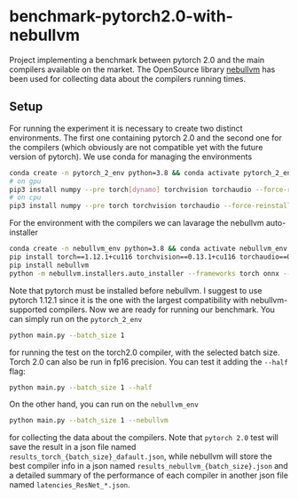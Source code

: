 # benchmark-pytorch2.0-with-nebullvm
Project implementing a benchmark between pytorch 2.0 and the main compilers available on the market. The OpenSource library [nebullvm](https://github.com/nebuly-ai/nebullvm) has been used for collecting data about the compilers running times. 

## Setup
For running the experiment it is necessary to create two distinct environments. The first one containing pytorch 2.0 and the second one for the compilers (which obviously are not compatible yet with the future version of pytorch). We use conda for managing the environments
```bash
conda create -n pytorch_2_env python=3.8 && conda activate pytorch_2_env
# on gpu
pip3 install numpy --pre torch[dynamo] torchvision torchaudio --force-reinstall --extra-index-url https://download.pytorch.org/whl/nightly/cu117
# on cpu 
pip3 install numpy --pre torch torchvision torchaudio --force-reinstall --extra-index-url https://download.pytorch.org/whl/nightly/cpu
```
For the environment with the compilers we can lavarage the nebullvm auto-installer
```bash
conda create -n nebullvm_env python=3.8 && conda activate nebullvm_env
pip install torch==1.12.1+cu116 torchvision==0.13.1+cu116 torchaudio==0.12.1 --extra-index-url https://download.pytorch.org/whl/cu116
pip install nebullvm
python -m nebullvm.installers.auto_installer --frameworks torch onnx --compilers all
```
Note that pytorch must be installed before nebullvm. I suggest to use pytorch 1.12.1 since it is the one with the largest compatibility with nebullvm-supported compilers. Now we are ready for running our benchmark.
You can simply run on the `pytorch_2_env`
```bash
python main.py --batch_size 1 
```
for running the test on the torch2.0 compiler, with the selected batch size. Torch 2.0 can also be run in fp16 precision. You can test it adding the `--half` flag:
```bash
python main.py --batch_size 1 --half
```
On the other hand, you can run on the `nebullvm_env`
```bash
python main.py --batch_size 1 --nebullvm
```
for collecting the data about the compilers. Note that `pytorch 2.0` test will save the result in a json file named `results_torch_{batch_size}_dafault.json`, while nebullvm will store the best compiler info in a json named `results_nebullvm_{batch_size}.json` and a detailed summary of the performance of each compiler in another json file named `latencies_ResNet_*.json`.

